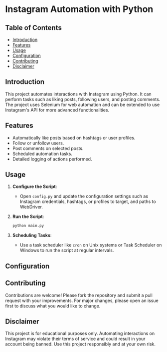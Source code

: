 # Instagram Automation with Python

## Table of Contents
- [Introduction](#introduction)
- [Features](#features)
- [Usage](#usage)
- [Configuration](#configuration)
- [Contributing](#contributing)
- [Disclaimer](#disclaimer)

## Introduction
This project automates interactions with Instagram using Python. It can perform tasks such as liking posts, following users, and posting comments. The project uses Selenium for web automation and can be extended to use Instagram's API for more advanced functionalities.

## Features
- Automatically like posts based on hashtags or user profiles.
- Follow or unfollow users.
- Post comments on selected posts.
- Scheduled automation tasks.
- Detailed logging of actions performed.



## Usage
1. **Configure the Script**:
    - Open `config.py` and update the configuration settings such as Instagram credentials, hashtags, or profiles to target, and paths to WebDriver.

2. **Run the Script**:
    ```bash
    python main.py
    ```

3. **Scheduling Tasks**:
    - Use a task scheduler like `cron` on Unix systems or Task Scheduler on Windows to run the script at regular intervals.

## Configuration

## Contributing
Contributions are welcome! Please fork the repository and submit a pull request with your improvements. For major changes, please open an issue first to discuss what you would like to change.


## Disclaimer
This project is for educational purposes only. Automating interactions on Instagram may violate their terms of service and could result in your account being banned. Use this project responsibly and at your own risk.
